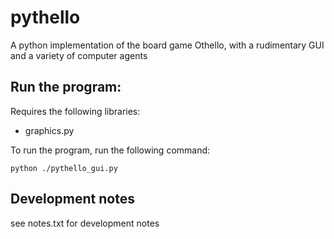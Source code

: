# pythello
A python implementation of the board game Othello, with a rudimentary GUI and a variety of computer agents

## Run the program:
Requires the following libraries:
- graphics.py

To run the program, run the following command:
```
python ./pythello_gui.py
```

## Development notes
see notes.txt for development notes
